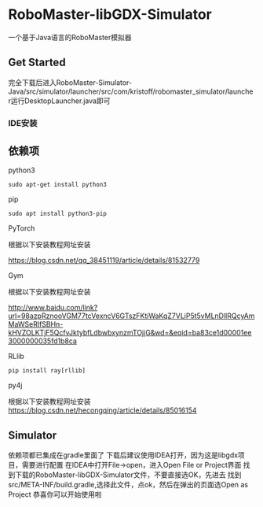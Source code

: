# RoboMaster-libGDX-Simulator

一个基于Java语言的RoboMaster模拟器

## Get Started

完全下载后进入RoboMaster-Simulator-Java/src/simulator/launcher/src/com/kristoff/robomaster_simulator/launcher运行DesktopLauncher.java即可

### IDE安装


## 依赖项

python3

    sudo apt-get install python3 

pip

    sudo apt install python3-pip

PyTorch

根据以下安装教程网址安装

<https://blog.csdn.net/qq_38451119/article/details/81532779>

Gym

根据以下安装教程网址安装

<http://www.baidu.com/link?url=98azpRznooVGM77tcVexncV6GTszFKtiWaKqZ7VLiP5t5vMLnDllRQcyAmMaWSeRlfSBHn-kHVZOLKTjF5QcfvJktybfLdbwbxynzmTOjjG&wd=&eqid=ba83ce1d00001ee3000000035fd1b8ca>

RLlib

    pip install ray[rllib]

py4j

根据以下安装教程网址安装
<https://blog.csdn.net/hecongqing/article/details/85016154>

## Simulator

依赖项都已集成在gradle里面了
下载后建议使用IDEA打开，因为这是libgdx项目，需要进行配置
在IDEA中打开File→open，进入Open File or Project界面
找到下载的RoboMaster-libGDX-Simulator文件，不要直接选OK，先进去
找到src/META-INF/build.gradle,选择此文件，点ok，然后在弹出的页面选Open as Project
恭喜你可以开始使用啦
